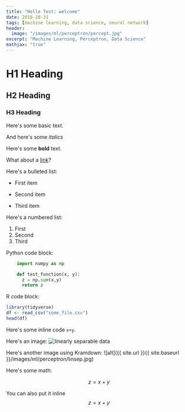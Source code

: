 ```yaml
---
title: "Hello Test: welcome"
date: 2018-10-31
tags: [machine learning, data science, neural network]
header:
  image: "/images/ml/perceptron/percept.jpg"
excerpt: "Machine Learning, Perceptron, Data Science"
mathjax: "true"
---
```


# H1 Heading

## H2 Heading

### H3 Heading

Here's some basic text.

And here's some _italics_

Here's some **bold** text.

What about a [link](https://github.com/dataoptimal)?

Here's a bulleted list:

- First item

* Second item

- Third item

Here's a numbered list:

1. First
2. Second
3. Third

Python code block:

```python
    import numpy as np

    def test_function(x, y):
      z = np.sum(x,y)
      return z
```

R code block:

```r
library(tidyverse)
df <- read_csv("some_file.csv")
head(df)
```

Here's some inline code `x+y`.

Here's an image:
<img src="{{ site.url }}{{ site.baseurl }}/images/ml/perceptron/linsep.jpg" alt="linearly separable data">

Here's another image using Kramdown:
![alt]({{ site.url }}{{ site.baseurl }}/images/ml/perceptron/linsep.jpg)

Here's some math:

$$z=x+y$$

You can also put it inline $$z=x+y$$
